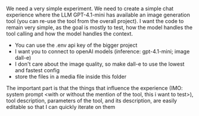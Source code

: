 We need a very simple experiment. We need to create a simple chat experience where the LLM GPT-4.1-mini has available an image generation tool (you can re-use the tool from the overall project). I want the code to remain very simple, as the goal is mostly to test, how the model handles the tool calling and how the model handles the context. 

- You can use the .env api key of the bigger project
- I want you to connect to openAI models (inference: gpt-4.1-mini; image dall-e)
- I don't care about the image quality, so make dall-e to use the lowest and fastest config
- store the files in a media file inside this folder

The important part is that the things that influence the experience (IMO: system prompt <with or without the mention of the tool, this i want to test>), tool description, parameters of the tool, and its description, are easily editable so that I can quickly iterate on them